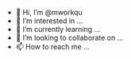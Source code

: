 - 👋 Hi, I’m @mworkqu
- 👀 I’m interested in ...
- 🌱 I’m currently learning ...
- 💞️ I’m looking to collaborate on ...
- 📫 How to reach me ...

<!---
mworkqu/mworkqu is a ✨ special ✨ repository because its `README.md` (this file) appears on your GitHub profile.
You can click the Preview link to take a look at your changes.
--->
